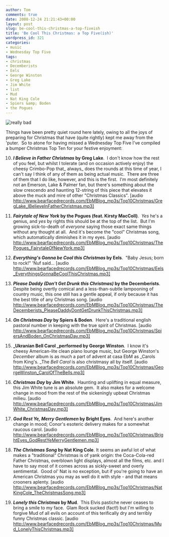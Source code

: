 ```yaml
---
author: Tom
comments: true
date: 2008-12-24 21:21:43+00:00
layout: post
slug: be-cool-this-christmas-a-top-fiveish
title: 'Be Cool This Christmas: a Top Five(ish)'
wordpress_id: 321
categories:
- music
- Wednesday Top Five
tags: 
- christmas
- Decemberists
- Eels
- George Winston
- Greg Lake
- Jim White
- list
- Mud
- Nat King Cole
- Spiers &amp; Boden
- the Pogues
---
```


![really bad](http://eatenbymonsters.files.wordpress.com/2008/12/really_bad.jpg)

Things have been pretty quiet round here lately, owing to all the joys of preparing for Christmas that have (quite rightly) kept me away from the 'puter.  So to atone for having missed a Wednesday Top Five I've compiled a bumper Christmas Top Ten for your festive enjoyment:

10. **_I Believe in Father Christmas_ by Greg Lake**.  I don't know how the rest of you feel, but whilst I tolerate (and on occasion actively enjoy) the cheesy Crimbo-Pop that_ always_ does the rounds at this time of year, I can't say I think of any of them as being actual music.  There are three of them that I do like, however, and this is the first.  I'm most definitely not an Emerson, Lake & Palmer fan, but there's something about the slow crescendo and haunting 12-string of this piece that elevates it above the muck and mire of other "Christmas Classics". [audio http://www.bearfacedrecords.com/EbMBlog_mp3s/Top10Christmas/GregLake_IBelieveInFatherChristmas.mp3]

9. **_Fairytale of New York_ by the Pogues (feat. Kirsty MacColl)**.  _Yes_ he's a genius, and _yes_ by rights this should be at the top of the list.  But I'm growing sick-to-death of _everyone_ saying those exact same things without any thought at all.  And it's become the "cool" Christmas song, which automatically diminishes it in my eyes. [audio http://www.bearfacedrecords.com/EbMBlog_mp3s/Top10Christmas/ThePogues_FairytaleOfNewYork.mp3]

8. **_Everything's Gonna be Cool this Christmas_ by Eels**.  "Baby Jesus; born to rock!" 'Nuf said... [audio http://www.bearfacedrecords.com/EbMBlog_mp3s/Top10Christmas/Eels_EverythingsGonnaBeCoolThisChristmas.mp3]

7. **_Please Daddy (Don't Get Drunk this Christmas)_ by the Decemberists**.  Despite being overtly comical and a less-than-subtle lampooning of country music, this one still has a gentle appeal, if only because it has the best title of any Christmas song. [audio http://www.bearfacedrecords.com/EbMBlog_mp3s/Top10Christmas/TheDecemberists_PleaseDaddyDontGetDrunkThisChristmas.mp3]

6. **_On Christmas Day_ by Spiers & Boden**.  Here's a traditional english pastoral number in keeping with the true spirit of Christmas. [audio http://www.bearfacedrecords.com/EbMBlog_mp3s/Top10Christmas/SpiersAndBoden_OnChristmasDay.mp3]

5. **_Ukranian Bell Carol _performed by George Winston**.  I know it's cheesy American-lite clean piano lounge music, but George Winston's _December_ album is as much a part of advent at casa EbM as _Carols from King's. _The _Bell Carol_ is also christmasy all by itself. [audio http://www.bearfacedrecords.com/EbMBlog_mp3s/Top10Christmas/GeorgeWinston_CarolOfTheBells.mp3]

4. **_Christmas Day_ by Jim White**.  Haunting and uplifting in equal measure, this Jim White tune is an absolute gem.  It also makes for a welcome change in mood from the rest of the sickeningly upbeat Christmas milieu. [audio http://www.bearfacedrecords.com/EbMBlog_mp3s/Top10Christmas/JimWhite_ChristmasDay.mp3]

3. **_God Rest Ye, Merry Gentlemen_ by Bright Eyes**.  And here's another change in mood; Conor's esoteric delivery makes for a somewhat raucous carol. [audio http://www.bearfacedrecords.com/EbMBlog_mp3s/Top10Christmas/BrightEyes_GodRestYeMerryGentlemen.mp3]

2. **_The Christmas Song_ by Nat King Cole**. It seems an awful lot of what makes a "traditional" Christmas is of yank origin: the Coca-Cola-red Father Christmas, overblown light displays, almost all the films, etc. and I have to say most of it comes across as sickly-sweet and overly sentimental.  Good ol' Nat is no exception, but if you're going to have an American Christmas you may as well do it with style - and that means crooners aplenty. [audio http://www.bearfacedrecords.com/EbMBlog_mp3s/Top10Christmas/NatKingCole_TheChristmasSong.mp3]

1. **_Lonely this Christmas_ by Mud**.  This Elvis pastiche never ceases to bring a smile to my face.  Glam Rock sucked (fact!) but I'm willing to forgive Mud of all evils on account of this terifically dry and terribly funny Christmas classic. [audio http://www.bearfacedrecords.com/EbMBlog_mp3s/Top10Christmas/Mud_LonelyThisChristmas.mp3]
